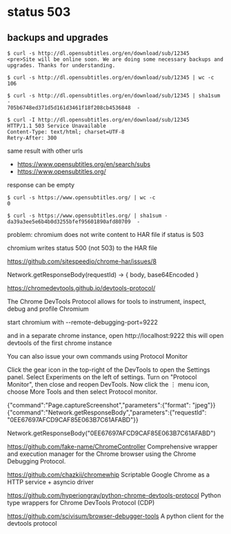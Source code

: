 # status 503

## backups and upgrades

```
$ curl -s http://dl.opensubtitles.org/en/download/sub/12345
<pre>Site will be online soon. We are doing some necessary backups and upgrades. Thanks for understanding.

$ curl -s http://dl.opensubtitles.org/en/download/sub/12345 | wc -c
106

$ curl -s http://dl.opensubtitles.org/en/download/sub/12345 | sha1sum -
705b6748ed371d5d161d3461f18f208cb4536848  -

$ curl -I http://dl.opensubtitles.org/en/download/sub/12345
HTTP/1.1 503 Service Unavailable
Content-Type: text/html; charset=UTF-8
Retry-After: 300
```

same result with other urls

- https://www.opensubtitles.org/en/search/subs
- https://www.opensubtitles.org/

response can be empty

```
$ curl -s https://www.opensubtitles.org/ | wc -c
0

$ curl -s https://www.opensubtitles.org/ | sha1sum -
da39a3ee5e6b4b0d3255bfef95601890afd80709  -
```

problem: chromium does not write content to HAR file if status is 503

chromium writes status 500 (not 503) to the HAR file

https://github.com/sitespeedio/chrome-har/issues/8

Network.getResponseBody(requestId) -> { body, base64Encoded }

https://chromedevtools.github.io/devtools-protocol/

The Chrome DevTools Protocol allows for tools to instrument, inspect, debug and profile Chromium

start chromium with --remote-debugging-port=9222

and in a separate chrome instance, open http://localhost:9222
this will open devtools of the first chrome instance

You can also issue your own commands using Protocol Monitor

Click the gear icon in the top-right of the DevTools to open the Settings panel. Select Experiments on the left of settings. Turn on "Protocol Monitor", then close and reopen DevTools. Now click the ⋮ menu icon, choose More Tools and then select Protocol monitor.

{"command":"Page.captureScreenshot","parameters":{"format": "jpeg"}}
{"command":"Network.getResponseBody","parameters":{"requestId": "0EE67697AFCD9CAF85E063B7C61AFABD"}}

Network.getResponseBody("0EE67697AFCD9CAF85E063B7C61AFABD")

https://github.com/fake-name/ChromeController
Comprehensive wrapper and execution manager for the Chrome browser using the Chrome Debugging Protocol.

https://github.com/chazkii/chromewhip
Scriptable Google Chrome as a HTTP service + asyncio driver

https://github.com/hyperiongray/python-chrome-devtools-protocol
Python type wrappers for Chrome DevTools Protocol (CDP)

https://github.com/scivisum/browser-debugger-tools
A python client for the devtools protocol
